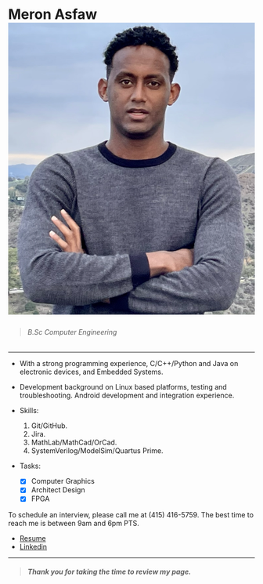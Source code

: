# Meron Asfaw ![Image](/HW1/Resume_Image.png)
> ###### B.Sc Computer Engineering
---
- With a strong programming experience, C/C++/Python and Java on electronic devices, and Embedded Systems. 
- Development background on Linux based platforms, testing and troubleshooting. Android development and integration experience.
- Skills: 
  1. Git/GitHub.
  2. Jira.
  3. MathLab/MathCad/OrCad.
  4. SystemVerilog/ModelSim/Quartus Prime.

- Tasks:
  - [x] Computer Graphics
  - [x] Architect Design
  - [x] FPGA

To schedule an interview, please call me at (415) 416-5759. The best time to
reach me is between 9am and 6pm PTS.
- [Resume](My_Resume.pdf)
- [Linkedin](https://www.linkedin.com/in/masfaw/)
___
>  ##### _**Thank you for taking the time to review my page**_.

